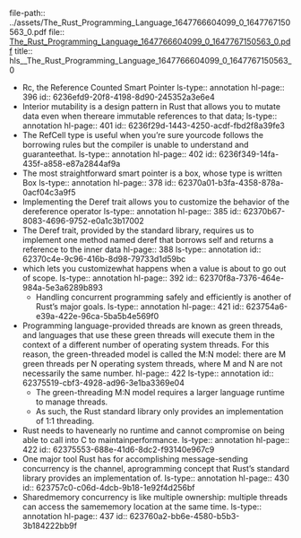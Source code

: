 file-path:: ../assets/The_Rust_Programming_Language_1647766604099_0_1647767150563_0.pdf
file:: [The_Rust_Programming_Language_1647766604099_0_1647767150563_0.pdf](../assets/The_Rust_Programming_Language_1647766604099_0_1647767150563_0.pdf)
title:: hls__The_Rust_Programming_Language_1647766604099_0_1647767150563_0

- Rc<T>, the Reference Counted Smart Pointer
  ls-type:: annotation
  hl-page:: 396
  id:: 6236efd9-20f8-4198-8d90-245352a3e6e4
- Interior mutability is a design pattern in Rust that allows you to mutate data even when thereare immutable references to that data; 
  ls-type:: annotation
  hl-page:: 401
  id:: 6236f29d-1443-4250-acdf-fbd2f8a39fe3
- The RefCell<T> type is useful when you’re sure yourcode follows the borrowing rules but the compiler is unable to understand and guaranteethat.
  ls-type:: annotation
  hl-page:: 402
  id:: 6236f349-14fa-435f-a858-e87a2844af9a
- The most straightforward smart pointer is a box, whose type is written Box<T>
  ls-type:: annotation
  hl-page:: 378
  id:: 62370a01-b3fa-4358-878a-0acf04c3a9f5
- Implementing the Deref trait allows you to customize the behavior of the dereference operator
  ls-type:: annotation
  hl-page:: 385
  id:: 62370b67-8083-4696-9752-e0a1c3b17002
- The Deref trait, provided by the standard library, requires us to implement one method named deref that borrows self and returns a reference to the inner data
  hl-page:: 388
  ls-type:: annotation
  id:: 62370c4e-9c96-416b-8d98-79733d1d59bc
- which lets you customizewhat happens when a value is about to go out of scope.
  ls-type:: annotation
  hl-page:: 392
  id:: 62370f8a-7376-464e-984a-5e3a6289b893
	- Handling concurrent programming safely and efficiently is another of Rust’s major goals.
	  ls-type:: annotation
	  hl-page:: 421
	  id:: 623754a6-e39a-422e-96ca-5ba5b4e569f0
- Programming language-provided threads are known as green threads, and languages that use these green threads will execute them in the context of a different number of operating system threads. For this reason, the green-threaded model is called the M:N model: there are M green threads per N operating system threads, where M and N are not necessarily the same number.
  hl-page:: 422
  ls-type:: annotation
  id:: 62375519-cbf3-4928-ad96-3e1ba3369e04
	- The green-threading M:N model requires a larger language runtime to manage threads.
	- As such, the Rust standard library only provides an implementation of 1:1 threading.
- Rust needs to havenearly no runtime and cannot compromise on being able to call into C to maintainperformance.
  ls-type:: annotation
  hl-page:: 422
  id:: 62375553-688e-41d6-8dc2-f93140e967c9
- One major tool Rust has for accomplishing message-sending concurrency is the channel, aprogramming concept that Rust’s standard library provides an implementation of. 
  ls-type:: annotation
  hl-page:: 430
  id:: 623757c0-c06d-4dcb-9b18-1e92f4d256bf
- Sharedmemory concurrency is like multiple ownership: multiple threads can access the samememory location at the same time. 
  ls-type:: annotation
  hl-page:: 437
  id:: 623760a2-bb6e-4580-b5b3-3b184222bb9f